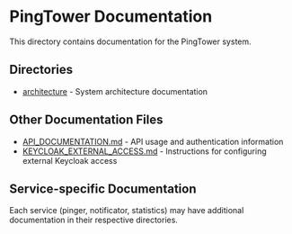 # PingTower Documentation

This directory contains documentation for the PingTower system.

## Directories

- [architecture](architecture/README.md) - System architecture documentation

## Other Documentation Files

- [API_DOCUMENTATION.md](../API_DOCUMENTATION.md) - API usage and authentication information
- [KEYCLOAK_EXTERNAL_ACCESS.md](../KEYCLOAK_EXTERNAL_ACCESS.md) - Instructions for configuring external Keycloak access

## Service-specific Documentation

Each service (pinger, notificator, statistics) may have additional documentation in their respective directories.